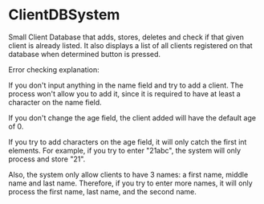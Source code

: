 # ClientDBSystem
Small Client Database that adds, stores, deletes and check if that given client is already listed. It also displays a list of all clients registered on that database when
determined button is pressed. 

Error checking explanation:

If you don't input anything in the name field and try to add a client. The process won't allow you to add it, since it is required to have at least a character on the name field.

If you don't change the age field, the client added will have the default age of 0. 

If you try to add characters on the age field, it will only catch the first int elements. For example, if you try to enter "21abc", the system will only process and store "21".

Also, the system only allow clients to have 3 names: a first name, middle name and last name. Therefore, if you try to enter more names, it will only process the first name,
last name, and the second name. 
